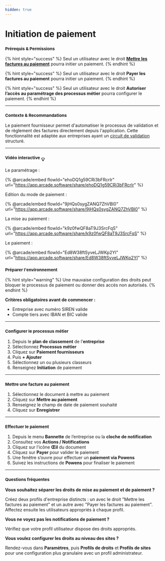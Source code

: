 ```yaml
---
hidden: true
---
```


# Initiation de paiement

### <sup>**Prérequis & Permissions**</sup>

{% hint style="success" %}
Seul un utilisateur avec le droit [**Mettre les factures au paiement**](../../administration/detail-des-droits.md) pourra initier un paiement.
{% endhint %}

{% hint style="success" %}
Seul un utilisateur avec le droit **Payer les factures au paiement** pourra initier un paiement.
{% endhint %}

{% hint style="success" %}
Seul un utilisateur avec le droit **Autoriser l’accès au paramétrage des processus métier** pourra configurer le paiement.
{% endhint %}

***

### <sup>**Contexte & Recommandations**</sup>

Le paiement fournisseur permet d'automatiser le processus de validation et de règlement des factures directement depuis l'application. Cette fonctionnalité est adaptée aux entreprises ayant un [circuit de validation](../workflow/circuit-de-validation.md) structuré.

***

### <sup>**Vidéo interactive**</sup> :bulb:

Le paramétrage :&#x20;

{% @arcade/embed flowId="ehoDQ1g59CRi3bFRcrlr" url="https://app.arcade.software/share/ehoDQ1g59CRi3bFRcrlr" %}

Edition du mode de paiement :&#x20;

{% @arcade/embed flowId="9jHQs0sygZANQ7ZhVBI0" url="https://app.arcade.software/share/9jHQs0sygZANQ7ZhVBI0" %}

La mise au paiement :&#x20;

{% @arcade/embed flowId="k9z0fwQF8aT9J3SrcFqS" url="https://app.arcade.software/share/k9z0fwQF8aT9J3SrcFqS" %}

Le paiement :&#x20;

{% @arcade/embed flowId="Ed8W38ftSyveLJWKp2YI" url="https://app.arcade.software/share/Ed8W38ftSyveLJWKp2YI" %}

### <sup>**Préparer l'environnement**</sup>

{% hint style="warning" %}
Une mauvaise configuration des droits peut bloquer le processus de paiement ou donner des accès non autorisés.
{% endhint %}

**Critères obligatoires avant de commencer :**

* Entreprise avec numéro SIREN valide
* Compte tiers avec IBAN et BIC valide

***

### <sup>**Configurer le processus métier**</sup>

1. Depuis le **plan de classement** de l’**entreprise**
2. Sélectionnez **Processus métier**
3. Cliquez sur **Paiement fournisseurs**
4. Puis **+ Ajouter**
5. Sélectionnez un ou plusieurs classeurs
6. Renseignez **Initiation** de paiement

***

### <sup>**Mettre une facture au paiement**</sup>

1. Sélectionnez le document à mettre au paiement
2. Cliquez sur **Mettre au paiement**
3. Renseignez le champ de date de paiement souhaité
4. Cliquez sur **Enregistrer**

***

### <sup>**Effectuer le paiement**</sup>

1. Depuis le menu **Bannette** de l’entreprise ou la **cloche de notification**
2. Consultez vos **Actions / Notifications**
3. Cliquez sur l'icône **Œil** du document
4. Cliquez sur **Payer** pour valider le paiement
5. Une fenêtre s’ouvre pour effectuer un **paiement via Powens**
6. Suivez les instructions de **Powens** pour finaliser le paiement

***

### <sup>**Questions fréquentes**</sup>

**Vous souhaitez séparer les droits de mise au paiement et de paiement ?**

Créez deux profils d'entreprise distincts : un avec le droit "Mettre les factures au paiement" et un autre avec "Payer les factures au paiement". Affectez ensuite les utilisateurs appropriés à chaque profil.

**Vous ne voyez pas les notifications de paiement ?**

Vérifiez que votre profil utilisateur dispose des droits appropriés.

**Vous voulez configurer les droits au niveau des sites ?**

Rendez-vous dans **Paramètres**, puis **Profils de droits** et **Profils de sites** pour une configuration plus granulaire avec un profil administrateur.
